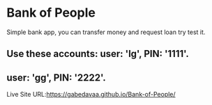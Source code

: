 # Bank of People

Simple bank app, you can transfer money and request loan try test it.

## Use these accounts: user: 'lg', PIN: '1111'.
##                   user: 'gg', PIN: '2222'.
 
Live Site URL:https://gabedavaa.github.io/Bank-of-People/
